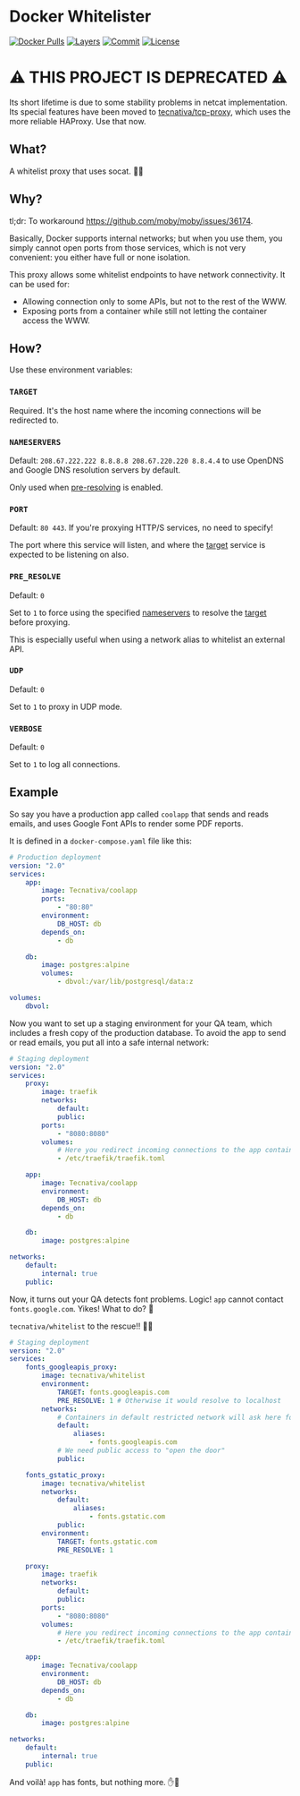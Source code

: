 # Docker Whitelister

[![Docker Pulls](https://img.shields.io/docker/pulls/tecnativa/whitelist.svg)](https://hub.docker.com/r/tecnativa/whitelist)
[![Layers](https://images.microbadger.com/badges/image/tecnativa/whitelist.svg)](https://microbadger.com/images/tecnativa/whitelist)
[![Commit](https://images.microbadger.com/badges/commit/tecnativa/whitelist.svg)](https://microbadger.com/images/tecnativa/whitelist)
[![License](https://images.microbadger.com/badges/license/tecnativa/whitelist.svg)](https://microbadger.com/images/tecnativa/whitelist)

# ⚠️ THIS PROJECT IS DEPRECATED ⚠️ 

Its short lifetime is due to some stability problems in netcat implementation. Its special features have been moved to [tecnativa/tcp-proxy](https://hub.docker.com/r/tecnativa/tcp-proxy/), which uses the more reliable HAProxy. Use that now.

## What?

A whitelist proxy that uses socat. 🔌😼

## Why?

tl;dr: To workaround https://github.com/moby/moby/issues/36174.

Basically, Docker supports internal networks; but when you use them, you simply cannot open ports from those services, which is not very convenient: you either have full or none isolation.

This proxy allows some whitelist endpoints to have network connectivity. It can be used for:

- Allowing connection only to some APIs, but not to the rest of the WWW.
- Exposing ports from a container while still not letting the container access the WWW.

## How?

Use these environment variables:

### `TARGET`

Required. It's the host name where the incoming connections will be redirected to.


### `NAMESERVERS`

Default: `208.67.222.222 8.8.8.8 208.67.220.220 8.8.4.4` to use OpenDNS and Google DNS resolution servers by default.

Only used when [pre-resolving](#pre-resolve) is enabled.

### `PORT`

Default: `80 443`. If you're proxying HTTP/S services, no need to specify!

The port where this service will listen, and where the [target](#target) service is expected to be listening on also.

### `PRE_RESOLVE`

Default: `0`

Set to `1` to force using the specified [nameservers](#nameservers) to resolve the [target](#target) before proxying.

This is especially useful when using a network alias to whitelist an external API.

### `UDP`

Default: `0`

Set to `1` to proxy in UDP mode.

### `VERBOSE`

Default: `0`

Set to `1` to log all connections.

## Example

So say you have a production app called `coolapp` that sends and reads emails, and uses Google Font APIs to render some PDF reports.

It is defined in a `docker-compose.yaml` file like this:

```yaml
# Production deployment
version: "2.0"
services:
    app:
        image: Tecnativa/coolapp
        ports:
            - "80:80"
        environment:
            DB_HOST: db
        depends_on:
            - db

    db:
        image: postgres:alpine
        volumes:
            - dbvol:/var/lib/postgresql/data:z

volumes:
    dbvol:
```

Now you want to set up a staging environment for your QA team, which includes a fresh copy of the production database. To avoid the app to send or read emails, you put all into a safe internal network:

```yaml
# Staging deployment
version: "2.0"
services:
    proxy:
        image: traefik
        networks:
            default:
            public:
        ports:
            - "8080:8080"
        volumes:
            # Here you redirect incoming connections to the app container
            - /etc/traefik/traefik.toml

    app:
        image: Tecnativa/coolapp
        environment:
            DB_HOST: db
        depends_on:
            - db

    db:
        image: postgres:alpine

networks:
    default:
        internal: true
    public:
```

Now, it turns out your QA detects font problems. Logic! `app` cannot contact `fonts.google.com`. Yikes! What to do? 🤷

`tecnativa/whitelist` to the rescue!! 💪🤠

```yaml
# Staging deployment
version: "2.0"
services:
    fonts_googleapis_proxy:
        image: tecnativa/whitelist
        environment:
            TARGET: fonts.googleapis.com
            PRE_RESOLVE: 1 # Otherwise it would resolve to localhost
        networks:
            # Containers in default restricted network will ask here for fonts
            default:
                aliases:
                    - fonts.googleapis.com
            # We need public access to "open the door"
            public:

    fonts_gstatic_proxy:
        image: tecnativa/whitelist
        networks:
            default:
                aliases:
                    - fonts.gstatic.com
            public:
        environment:
            TARGET: fonts.gstatic.com
            PRE_RESOLVE: 1

    proxy:
        image: traefik
        networks:
            default:
            public:
        ports:
            - "8080:8080"
        volumes:
            # Here you redirect incoming connections to the app container
            - /etc/traefik/traefik.toml

    app:
        image: Tecnativa/coolapp
        environment:
            DB_HOST: db
        depends_on:
            - db

    db:
        image: postgres:alpine

networks:
    default:
        internal: true
    public:
```

And voilà! `app` has fonts, but nothing more. ✋👮
